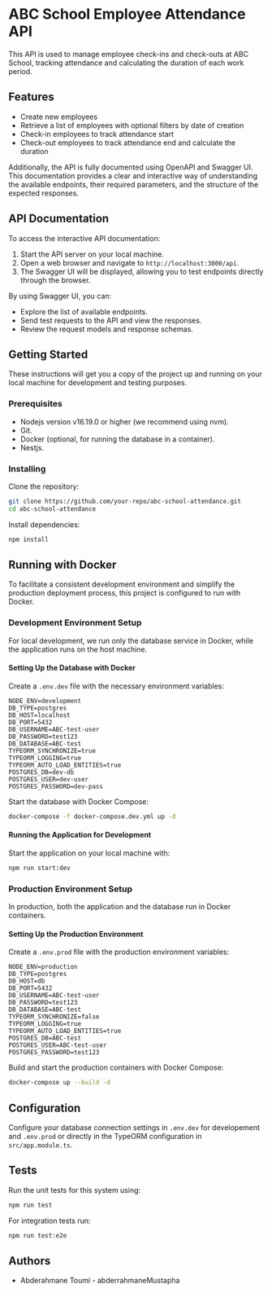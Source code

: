 # ABC School Employee Attendance API

This API is used to manage employee check-ins and check-outs at ABC School, tracking attendance and calculating the duration of each work period.

## Features

- Create new employees
- Retrieve a list of employees with optional filters by date of creation
- Check-in employees to track attendance start
- Check-out employees to track attendance end and calculate the duration

Additionally, the API is fully documented using OpenAPI and Swagger UI. This documentation provides a clear and interactive way of understanding the available endpoints, their required parameters, and the structure of the expected responses.

## API Documentation

To access the interactive API documentation:

1. Start the API server on your local machine.
2. Open a web browser and navigate to `http://localhost:3000/api`.
3. The Swagger UI will be displayed, allowing you to test endpoints directly through the browser.

By using Swagger UI, you can:

- Explore the list of available endpoints.
- Send test requests to the API and view the responses.
- Review the request models and response schemas.

## Getting Started

These instructions will get you a copy of the project up and running on your local machine for development and testing purposes.

### Prerequisites

- Nodejs version v16.19.0 or higher (we recommend using nvm).
- Git.
- Docker (optional, for running the database in a container).
- Nestjs.

### Installing

Clone the repository:

```sh
git clone https://github.com/your-repo/abc-school-attendance.git
cd abc-school-attendance
```

Install dependencies:

```sh
npm install
```

## Running with Docker

To facilitate a consistent development environment and simplify the production deployment process, this project is configured to run with Docker.

### Development Environment Setup

For local development, we run only the database service in Docker, while the application runs on the host machine.

#### Setting Up the Database with Docker

Create a `.env.dev` file with the necessary environment variables:

```env
NODE_ENV=development
DB_TYPE=postgres
DB_HOST=localhost
DB_PORT=5432
DB_USERNAME=ABC-test-user
DB_PASSWORD=test123
DB_DATABASE=ABC-test
TYPEORM_SYNCHRONIZE=true
TYPEORM_LOGGING=true
TYPEORM_AUTO_LOAD_ENTITIES=true
POSTGRES_DB=dev-db
POSTGRES_USER=dev-user
POSTGRES_PASSWORD=dev-pass
```

Start the database with Docker Compose:

```sh
docker-compose -f docker-compose.dev.yml up -d
```

#### Running the Application for Development

Start the application on your local machine with:

```sh
npm run start:dev
```

### Production Environment Setup

In production, both the application and the database run in Docker containers.

#### Setting Up the Production Environment

Create a `.env.prod` file with the production environment variables:

```env
NODE_ENV=production
DB_TYPE=postgres
DB_HOST=db
DB_PORT=5432
DB_USERNAME=ABC-test-user
DB_PASSWORD=test123
DB_DATABASE=ABC-test
TYPEORM_SYNCHRONIZE=false
TYPEORM_LOGGING=true
TYPEORM_AUTO_LOAD_ENTITIES=true
POSTGRES_DB=ABC-test
POSTGRES_USER=ABC-test-user
POSTGRES_PASSWORD=test123
```

Build and start the production containers with Docker Compose:

```sh
docker-compose up --build -d
```

## Configuration

Configure your database connection settings in `.env.dev` for developement and
`.env.prod` or directly in the TypeORM configuration in `src/app.module.ts`.

## Tests

Run the unit tests for this system using:

```sh
npm run test
```

For integration tests run:

```sh
npm run test:e2e
```

## Authors

- Abderahmane Toumi - abderrahmaneMustapha
